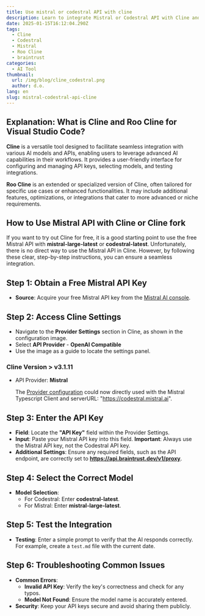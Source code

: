 ```yaml
---
title: Use mistral or codestral API with cline
description: Learn to integrate Mistral or Codestral API with Cline and other OpenAI-compatible APIs for seamless AI functionality - completely free.
date: 2025-01-15T16:12:04.290Z
tags:
  - Cline
  - Codestral
  - Mistral
  - Roo Cline
  - braintrust
categories:
  - AI Tool
thumbnail:
  url: /img/blog/cline_codestral.png
  author: d.o.
lang: en
slug: mistral-codestral-api-cline
---
```


## Explanation: What is Cline and Roo Cline for Visual Studio Code?

**Cline** is a versatile tool designed to facilitate seamless integration with various AI models and APIs, enabling users to leverage advanced AI capabilities in their workflows. It provides a user-friendly interface for configuring and managing API keys, selecting models, and testing integrations.

**Roo Cline** is an extended or specialized version of Cline, often tailored for specific use cases or enhanced functionalities. It may include additional features, optimizations, or integrations that cater to more advanced or niche requirements.

## How to Use Mistral API with Cline or Cline fork

If you want to try out Cline for free, it is a good starting point to use the free Mistral API with **mistral-large-latest** or **codestral-latest**. Unfortunately, there is no direct way to use the Mistral API in Cline. However, by following these clear, step-by-step instructions, you can ensure a seamless integration.

## Step 1: Obtain a Free Mistral API Key

- **Source**: Acquire your free Mistral API key from the [Mistral AI console](https://console.mistral.ai/).

## Step 2: Access Cline Settings

- Navigate to the **Provider Settings** section in Cline, as shown in the configuration image.
- Select **API Provider** - **OpenAI Compatible**
- Use the image as a guide to locate the settings panel.

### Cline Version > v3.1.11

- API Provider: **Mistral**
  
  The [Provider configuration](https://github.com/cline/cline/blob/main/src/api/providers/mistral.ts) could now directly used with the Mistral Typescript Client and serverURL: "https://codestral.mistral.ai".

## Step 3: Enter the API Key

- **Field**: Locate the **"API Key"** field within the Provider Settings.
- **Input**: Paste your Mistral API key into this field. **Important**: Always use the Mistral API key, not the Codestral API key.
- **Additional Settings**: Ensure any required fields, such as the API endpoint, are correctly set to **https://api.braintrust.dev/v1/proxy**.

## Step 4: Select the Correct Model

- **Model Selection**:
  - For Codestral: Enter **codestral-latest**.
  - For Mistral: Enter **mistral-large-latest**.

## Step 5: Test the Integration

- **Testing**: Enter a simple prompt to verify that the AI responds correctly. For example, create a `test.md` file with the current date.

## Step 6: Troubleshooting Common Issues

- **Common Errors**:
  - **Invalid API Key**: Verify the key's correctness and check for any typos.
  - **Model Not Found**: Ensure the model name is accurately entered.
- **Security**: Keep your API keys secure and avoid sharing them publicly.
